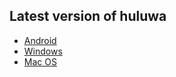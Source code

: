 ## Latest version of huluwa
- <a href="https://github.com/huluwaplus/download/releases/download/v2.2.4/huluwa-v2.2.4.apk"> Android </a>
- <a href="https://github.com/huluwaplus/download/releases/download/v2.2.4/huluwa-2.2.4-Setup.exe"> Windows </a>
- <a href="https://github.com/huluwaplus/download/releases/download/v2.2.4/huluwa_darwin_amd64_install.dmg"> Mac OS </a>
